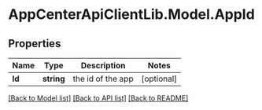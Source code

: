 # AppCenterApiClientLib.Model.AppId
## Properties

Name | Type | Description | Notes
------------ | ------------- | ------------- | -------------
**Id** | **string** | the id of the app | [optional] 

[[Back to Model list]](../README.md#documentation-for-models) [[Back to API list]](../README.md#documentation-for-api-endpoints) [[Back to README]](../README.md)


